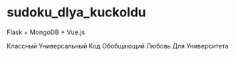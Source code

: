 # sudoku_dlya_kuckoldu

Flask + MongoDB + Vue.js

Классный
Универсальный
Код
Обобщающий
Любовь
Для
Университета
